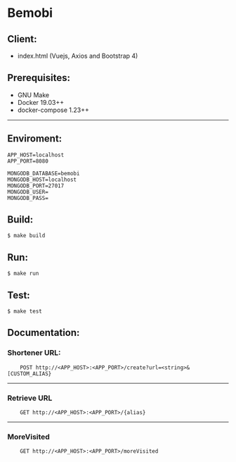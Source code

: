 # Bemobi

## Client:

- index.html (Vuejs, Axios and Bootstrap 4)

## Prerequisites:
- GNU Make
- Docker 19.03++
- docker-compose 1.23++

---
## Enviroment:
```
APP_HOST=localhost
APP_PORT=8080
    
MONGODB_DATABASE=bemobi
MONGODB_HOST=localhost
MONGODB_PORT=27017
MONGODB_USER=
MONGODB_PASS=
  ```
  
## Build:
```
$ make build
```

## Run:
```
$ make run
```

## Test:
```
$ make test
```

## Documentation:

### Shortener URL:
```
    POST http://<APP_HOST>:<APP_PORT>/create?url=<string>&[CUSTOM_ALIAS}
```

---
### Retrieve URL
```
    GET http://<APP_HOST>:<APP_PORT>/{alias}
```

---
### MoreVisited
```
    GET http://<APP_HOST>:<APP_PORT>/moreVisited
```
